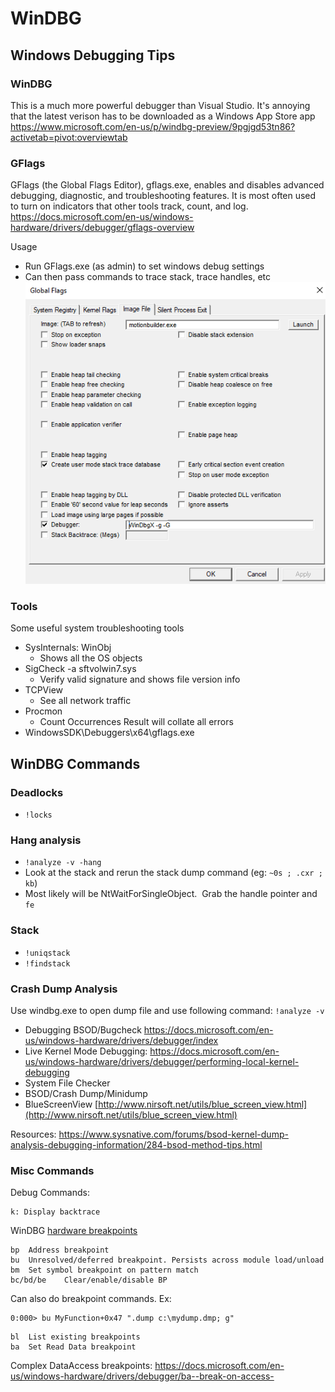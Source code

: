 # WinDBG

## Windows Debugging Tips

### WinDBG

This is a much more powerful debugger than Visual Studio. It's annoying that the latest verison has to be downloaded as a Windows App Store app https://www.microsoft.com/en-us/p/windbg-preview/9pgjgd53tn86?activetab=pivot:overviewtab

### GFlags

GFlags (the Global Flags Editor), gflags.exe, enables and disables advanced debugging, diagnostic, and troubleshooting features. It is most often used to turn on indicators that other tools track, count, and log.
https://docs.microsoft.com/en-us/windows-hardware/drivers/debugger/gflags-overview

Usage

* Run GFlags.exe (as admin) to set windows debug settings
* Can then pass commands to trace stack, trace handles, etc
  ![gflags-screenshot.png](_assets/gflags-screenshot.png)

### Tools

Some useful system troubleshooting tools

* SysInternals: WinObj
  * Shows all the OS objects
* SigCheck -a sftvolwin7.sys
  * Verify valid signature and shows file version info
* TCPView
  * See all network traffic
* Procmon
  * Count Occurrences Result will collate all errors
* WindowsSDK\\Debuggers\\x64\\gflags.exe

## WinDBG Commands

### Deadlocks

* `!locks`

### Hang analysis

* `!analyze -v -hang`
* Look at the stack and rerun the stack dump command (eg: `~0s ; .cxr ; kb`)
* Most likely will be NtWaitForSingleObject.  Grab the handle pointer and `fe`

### Stack

* `!uniqstack`
* `!findstack`

### Crash Dump Analysis

Use windbg.exe to open dump file and use following command:
`!analyze -v`

* Debugging BSOD/Bugcheck https://docs.microsoft.com/en-us/windows-hardware/drivers/debugger/index
* Live Kernel Mode Debugging: https://docs.microsoft.com/en-us/windows-hardware/drivers/debugger/performing-local-kernel-debugging
* System File Checker
* BSOD/Crash Dump/Minidump
* BlueScreenView  [http://www.nirsoft.net/utils/blue_screen_view.html](http://www.nirsoft.net/utils/blue_screen_view.html)

Resources: https://www.sysnative.com/forums/bsod-kernel-dump-analysis-debugging-information/284-bsod-method-tips.html

### Misc Commands

Debug Commands:

````
k: Display backtrace
````

WinDBG [hardware breakpoints](https://docs.microsoft.com/en-us/windows-hardware/drivers/debugger/methods-of-controlling-breakpoints)

````
bp 	Address breakpoint
bu 	Unresolved/deferred breakpoint. Persists across module load/unload
bm	Set symbol breakpoint on pattern match
bc/bd/be	Clear/enable/disable BP
````

Can also do breakpoint commands. Ex:

````
0:000> bu MyFunction+0x47 ".dump c:\mydump.dmp; g"
````

````
bl	List existing breakpoints
ba	Set Read Data breakpoint
````

Complex DataAccess breakpoints: https://docs.microsoft.com/en-us/windows-hardware/drivers/debugger/ba--break-on-access-
